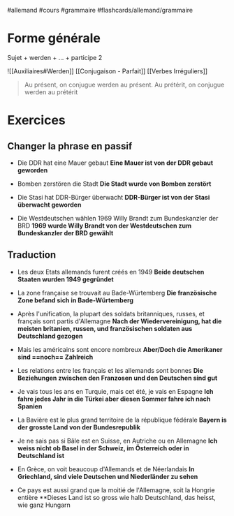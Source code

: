 #allemand #cours #grammaire #flashcards/allemand/grammaire 

# Forme générale

Sujet $+$ werden $+$ $...$ $+$ participe 2

![[Auxiliaires#Werden]]
[[Conjugaison - Parfait]]
[[Verbes Irréguliers]]

> Au présent, on conjugue werden au présent. Au prétérit, on conjugue werden au prétérit

# Exercices

## Changer la phrase en passif

- Die DDR hat eine Mauer gebaut
**Eine Mauer ist von der DDR gebaut geworden**
<!--SR:!2022-11-05,3,250-->

- Bomben zerstören die Stadt
**Die Stadt wurde von Bomben zerstört**
<!--SR:!2022-11-05,3,250-->

- Die Stasi hat DDR-Bürger überwacht
**DDR-Bürger ist von der Stasi überwacht geworden**
<!--SR:!2022-11-07,3,230-->

- Die Westdeutschen wählen 1969 Willy Brandt zum Bundeskanzler der BRD
**1969 wurde Willy Brandt von der Westdeutschen zum Bundeskanzler der BRD gewählt**
<!--SR:!2022-11-07,3,265-->

## Traduction 

- Les deux Etats allemands furent créés en 1949
**Beide deutschen Staaten wurden 1949 gegründet**
<!--SR:!2022-11-05,3,250-->

- La zone française se trouvait au Bade-Würtemberg
**Die französische Zone befand sich in Bade-Würtemberg**
<!--SR:!2022-11-07,3,230-->

- Après l'unification, la plupart des soldats britanniques, russes, et français sont partis d'Allemagne
**Nach der Wiedervereinigung, hat die meisten britanien, russen, und französischen soldaten aus Deutschland gezogen**
<!--SR:!2022-11-07,3,230-->

- Mais les américains sont encore nombreux
**Aber/Doch die Amerikaner sind ==noch== Zahlreich**
<!--SR:!2022-11-07,3,230!2022-11-07,3,230-->

- Les relations entre les français et les allemands sont bonnes
**Die Beziehungen zwischen den Franzosen und den Deutschen sind gut**
<!--SR:!2022-11-06,4,270-->

- Je vais tous les ans en Turquie, mais cet été, je vais en Espagne
**Ich fahre jedes Jahr in die Türkei aber diesen Sommer fahre ich nach Spanien**
<!--SR:!2022-11-05,3,250-->

- La Bavière est le plus grand territoire de la république fédérale
**Bayern is der grosste Land von der Bundesrepublik**
<!--SR:!2022-11-05,1,210-->

- Je ne sais pas si Bâle est en Suisse, en Autriche ou en Allemagne
**Ich weiss nicht ob Basel in der Schweiz, im Österreich oder in Deutschland ist**
<!--SR:!2022-11-06,2,245-->

- En Grèce, on voit beaucoup d'Allemands et de Néerlandais
**In Griechland, sind viele Deutschen und Niederländer zu sehen**
<!--SR:!2022-11-05,3,250-->

- Ce pays est aussi grand que la moitié de l'Allemagne, soit la Hongrie entière
**Dieses Land ist so gross wie halb Deutschland, das heisst, wie ganz Hungarn
